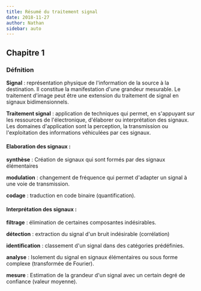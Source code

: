 ```yaml
---
title: Résumé du traitement signal 
date: 2018-11-27
author: Nathan
sidebar: auto
---
```


## Chapitre 1

### Défnition

**Signal** : représentation physique de l'information de la source à la destination. Il constitue la manifestation d'une grandeur mesurable. Le traitement d'image peut être une extension du traitement de signal en signaux bidimensionnels.

**Traitement signal** : application de techniques qui permet, en s'appuyant sur les ressources de l'électronique, d'élaborer ou interprétation des signaux. Les domaines d'application sont la perception, la transmission ou l'exploitation des informations véhiculées par ces signaux.


#### Elaboration des signaux :

**synthèse** : Création de signaux qui sont formés par des signaux élémentaires

**modulation** : changement de fréquence qui permet d'adapter un signal à une voie de transmission.

**codage** : traduction en code binaire (quantification).

#### Interprétation des signaux :
	
**filtrage** : élimination de certaines composantes indésirables.

**détection** : extraction du signal d'un bruit indésirable (corrélation)

**identification** : classement d'un signal dans des catégories prédéfinies.

**analyse** : Isolement du signal en signaux élémentaires ou sous forme complexe (transformée de Fourier).

**mesure** : Estimation de la grandeur d'un signal avec un certain degré de confiance (valeur moyenne).

### 